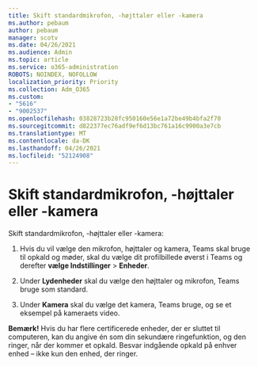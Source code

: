 ```yaml
---
title: Skift standardmikrofon, -højttaler eller -kamera
ms.author: pebaum
author: pebaum
manager: scotv
ms.date: 04/26/2021
ms.audience: Admin
ms.topic: article
ms.service: o365-administration
ROBOTS: NOINDEX, NOFOLLOW
localization_priority: Priority
ms.collection: Adm_O365
ms.custom:
- "5616"
- "9002537"
ms.openlocfilehash: 03828723b28fc950160e56e1a72be49b4bfa2f70
ms.sourcegitcommit: d822377ec76adf9ef6d13bc761a16c9900a3e7cb
ms.translationtype: MT
ms.contentlocale: da-DK
ms.lasthandoff: 04/26/2021
ms.locfileid: "52124908"
---
```

# <a name="change-your-default-mic-speaker-or-camera"></a>Skift standardmikrofon, -højttaler eller -kamera

Skift standardmikrofon, -højttaler eller -kamera:

1. Hvis du vil vælge den mikrofon, højttaler og kamera, Teams skal bruge til opkald og møder, skal du vælge dit profilbillede øverst i Teams og derefter **vælge Indstillinger**  >  **Enheder**.

1. Under **Lydenheder** skal du vælge den højttaler og mikrofon, Teams bruge som standard. 

1. Under **Kamera** skal du vælge det kamera, Teams bruge, og se et eksempel på kameraets video. 

**Bemærk!** Hvis du har flere certificerede enheder, der er sluttet til computeren, kan du angive én som din sekundære ringefunktion, og den ringer, når der kommer et opkald. Besvar indgående opkald på enhver enhed – ikke kun den enhed, der ringer.